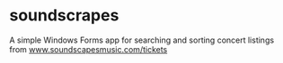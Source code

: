 soundscrapes
============

A simple Windows Forms app for searching and sorting concert listings from www.soundscapesmusic.com/tickets